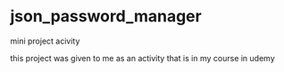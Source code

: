 # json_password_manager
mini project acivity


this project was given to me as an activity that is in
my course in udemy
